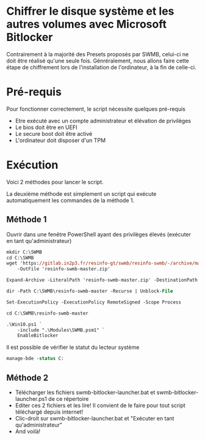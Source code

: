 # Chiffrer le disque système et les autres volumes avec Microsoft Bitlocker
Contrairement à la majorité des Presets proposés par SWMB,
celui-ci ne doit être réalisé qu'une seule fois.
Génréralement, nous allons faire cette étape de chiffrement lors de l'installation de l'ordinateur,
à la fin de celle-ci.
# Pré-requis
Pour fonctionner correctement, le script nécessite quelques pré-requis
* Etre exécuté avec un compte administrateur et élévation de privilèges
* Le bios doit être en UEFI
* Le secure boot doit être activé
* L'ordinateur doit disposer d'un TPM
# Exécution
Voici 2 méthodes pour lancer le script.

La deuxième méthode est simplement un script qui exécute automatiquement les commandes de la méthode 1.
## Méthode 1
Ouvrir dans une fenêtre PowerShell ayant des privilèges élevés (exécuter en tant qu'administrateur)
```ps
mkdir C:\SWMB
cd C:\SWMB
wget 'https://gitlab.in2p3.fr/resinfo-gt/swmb/resinfo-swmb/-/archive/master/resinfo-swmb-master.zip' `
	-OutFile 'resinfo-swmb-master.zip'

Expand-Archive -LiteralPath 'resinfo-swmb-master.zip' -DestinationPath C:\SWMB

dir -Path C:\SWMB\resinfo-swmb-master -Recurse | Unblock-File

Set-ExecutionPolicy -ExecutionPolicy RemoteSigned -Scope Process

cd C:\SWMB\resinfo-swmb-master

.\Win10.ps1 `
	-include ".\Modules\SWMB.psm1" `
	EnableBitlocker
```
Il est possible de vérifier le statut du lecteur système
```ps
manage-bde -status C:
```
## Méthode 2
* Télécharger les fichiers swmb-bitlocker-launcher.bat et swmb-bitlocker-launcher.ps1 de ce répertoire
* Editer ces 2 fichiers et les lire! Il convient de le faire pour tout script téléchargé depuis internet!
* Clic-droit sur swmb-bitlocker-launcher.bat et "Exécuter en tant qu'administrateur"
* And voilà!
